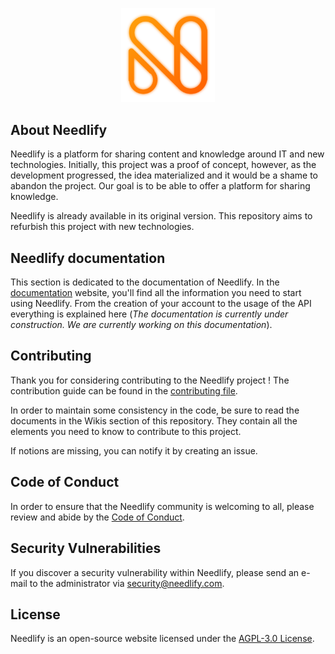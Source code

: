 <p align="center"><a href="https://needlify.com" target="_blank"><img src="https://raw.githubusercontent.com/Needlify/Art/master/logo.svg" width="150"></a></p>

## About Needlify

Needlify is a platform for sharing content and knowledge around IT and new technologies. Initially, this project was a proof of concept, however, as the development progressed, the idea materialized and it would be a shame to abandon the project. Our goal is to be able to offer a platform for sharing knowledge.

Needlify is already available in its original version. This repository aims to refurbish this project with new technologies.

## Needlify documentation

This section is dedicated to the documentation of Needlify. In the [documentation](https://docs.needlify.com/) website, you'll find all the information you need to start using Needlify. From the creation of your account to the usage of the API everything is explained here (*The documentation is currently under construction. We are currently working on this documentation*).

## Contributing

Thank you for considering contributing to the Needlify project ! The contribution guide can be found in the [contributing file](https://github.com/Needlify/Needlify-v2/blob/master/CONTRIBUTING.md).

In order to maintain some consistency in the code, be sure to read the documents in the Wikis section of this repository. They contain all the elements you need to know to contribute to this project.

If notions are missing, you can notify it by creating an issue.

## Code of Conduct

In order to ensure that the Needlify community is welcoming to all, please review and abide by the [Code of Conduct](https://github.com/Needlify/Needlify-v2/blob/master/CODE_OF_CONDUCT.md).

## Security Vulnerabilities

If you discover a security vulnerability within Needlify, please send an e-mail to the administrator via [security@needlify.com](mailto:security@needlify.com).

## License

Needlify is an open-source website licensed under the [AGPL-3.0 License](https://github.com/Needlify/Needlify-v2/blob/master/LICENSE).
